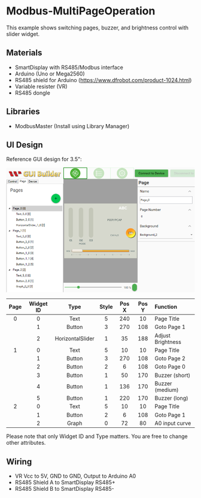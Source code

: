 # Modbus-MultiPageOperation
This example shows switching pages,  buzzer, and brightness control with slider widget.

## Materials
* SmartDisplay with RS485/Modbus interface
* Arduino (Uno or Mega2560)
* RS485 shield for Arduino (https://www.dfrobot.com/product-1024.html)
* Variable resister (VR)
* RS485 dongle

## Libraries
* ModbusMaster (Install using Library Manager)

## UI Design
Reference GUI design for 3.5":

![Layout](Images/Layout.png)

|Page|Widget ID |        Type      | Style |Pos X|Pos Y| Function          |
|:--:|:--------:|:----------------:|:-----:|:---:|:---:|:------------------|
|  0 |     0    | Text             |   5   | 240 |  10 | Page Title        |
|    |     1    | Button           |   3   | 270 | 108 | Goto Page 1       |
|    |     2    | HorizontalSlider |   1   |  35 | 188 | Adjust Brightness |
|  1 |     0    | Text             |   5   |  10 |  10 | Page Title        |
|    |     1    | Button           |   3   | 270 | 108 | Goto Page 2       |
|    |     2    | Button           |   2   |   6 | 108 | Goto Page 0       |
|    |     3    | Button           |   1   |  50 | 170 | Buzzer (short)    |
|    |     4    | Button           |   1   | 136 | 170 | Buzzer (medium)   |
|    |     5    | Button           |   1   | 220 | 170 | Buzzer (long)     |
|  2 |     0    | Text             |   5   |  10 |  10 | Page Title        |
|    |     1    | Button           |   2   |   6 | 108 | Goto Page 1       |
|    |     2    | Graph            |   0   |  72 |  80 | A0 input curve    |

Please note that only Widget ID and Type matters. You are free to change other attributes.

## Wiring
* VR Vcc to 5V, GND to GND, Output to Arduino A0
* RS485 Shield A to SmartDisplay RS485+
* RS485 Shield B to SmartDisplay RS485-
